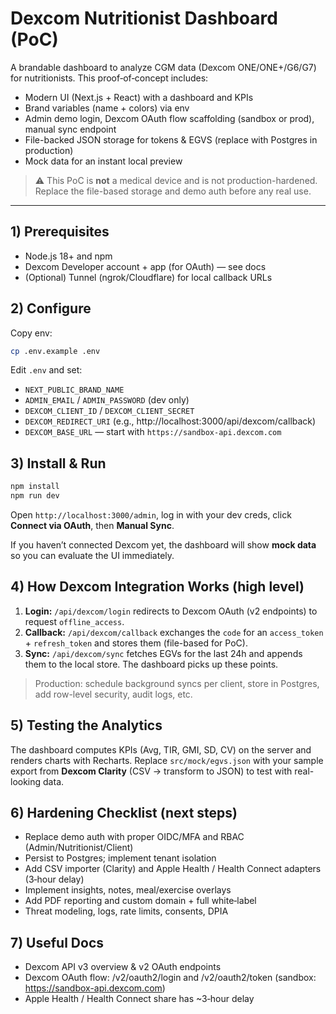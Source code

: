 # Dexcom Nutritionist Dashboard (PoC)

A brandable dashboard to analyze CGM data (Dexcom ONE/ONE+/G6/G7) for nutritionists. This proof‑of‑concept includes:

- Modern UI (Next.js + React) with a dashboard and KPIs
- Brand variables (name + colors) via env
- Admin demo login, Dexcom OAuth flow scaffolding (sandbox or prod), manual sync endpoint
- File-backed JSON storage for tokens & EGVS (replace with Postgres in production)
- Mock data for an instant local preview

> ⚠️ This PoC is **not** a medical device and is not production-hardened. Replace the file-based storage and demo auth before any real use.

---

## 1) Prerequisites
- Node.js 18+ and npm
- Dexcom Developer account + app (for OAuth) — see docs
- (Optional) Tunnel (ngrok/Cloudflare) for local callback URLs

## 2) Configure
Copy env:
```bash
cp .env.example .env
```
Edit `.env` and set:
- `NEXT_PUBLIC_BRAND_NAME`
- `ADMIN_EMAIL` / `ADMIN_PASSWORD` (dev only)
- `DEXCOM_CLIENT_ID` / `DEXCOM_CLIENT_SECRET`
- `DEXCOM_REDIRECT_URI` (e.g., http://localhost:3000/api/dexcom/callback)
- `DEXCOM_BASE_URL` — start with `https://sandbox-api.dexcom.com`

## 3) Install & Run
```bash
npm install
npm run dev
```
Open `http://localhost:3000/admin`, log in with your dev creds, click **Connect via OAuth**, then **Manual Sync**.

If you haven’t connected Dexcom yet, the dashboard will show **mock data** so you can evaluate the UI immediately.

## 4) How Dexcom Integration Works (high level)
1. **Login:** `/api/dexcom/login` redirects to Dexcom OAuth (v2 endpoints) to request `offline_access`.
2. **Callback:** `/api/dexcom/callback` exchanges the `code` for an `access_token` + `refresh_token` and stores them (file-based for PoC).
3. **Sync:** `/api/dexcom/sync` fetches EGVs for the last 24h and appends them to the local store. The dashboard picks up these points.

> Production: schedule background syncs per client, store in Postgres, add row-level security, audit logs, etc.

## 5) Testing the Analytics
The dashboard computes KPIs (Avg, TIR, GMI, SD, CV) on the server and renders charts with Recharts.
Replace `src/mock/egvs.json` with your sample export from **Dexcom Clarity** (CSV -> transform to JSON) to test with real-looking data.

## 6) Hardening Checklist (next steps)
- Replace demo auth with proper OIDC/MFA and RBAC (Admin/Nutritionist/Client)
- Persist to Postgres; implement tenant isolation
- Add CSV importer (Clarity) and Apple Health / Health Connect adapters (3‑hour delay)
- Implement insights, notes, meal/exercise overlays
- Add PDF reporting and custom domain + full white‑label
- Threat modeling, logs, rate limits, consents, DPIA

## 7) Useful Docs
- Dexcom API v3 overview & v2 OAuth endpoints
- Dexcom OAuth flow: /v2/oauth2/login and /v2/oauth2/token (sandbox: https://sandbox-api.dexcom.com)
- Apple Health / Health Connect share has ~3‑hour delay

